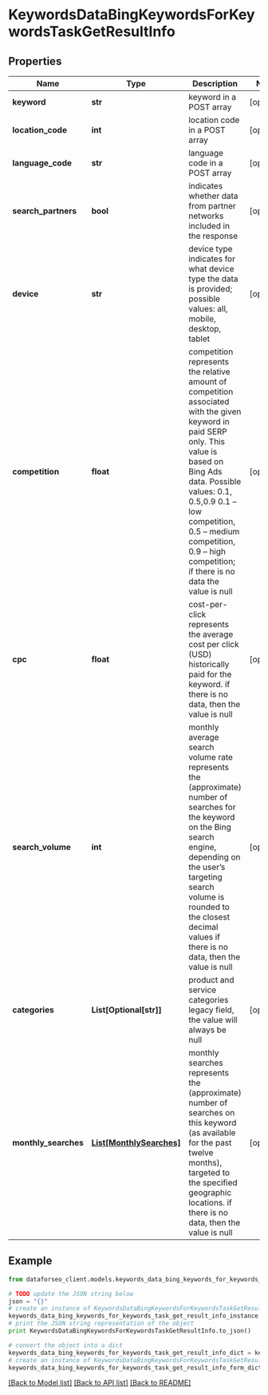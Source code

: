 # KeywordsDataBingKeywordsForKeywordsTaskGetResultInfo


## Properties

Name | Type | Description | Notes
------------ | ------------- | ------------- | -------------
**keyword** | **str** | keyword in a POST array | [optional] 
**location_code** | **int** | location code in a POST array | [optional] 
**language_code** | **str** | language code in a POST array | [optional] 
**search_partners** | **bool** | indicates whether data from partner networks included in the response | [optional] 
**device** | **str** | device type indicates for what device type the data is provided; possible values: all, mobile, desktop, tablet | [optional] 
**competition** | **float** | competition represents the relative amount of competition associated with the given keyword in paid SERP only. This value is based on Bing Ads data. Possible values: 0.1, 0.5,0.9  0.1 – low competition, 0.5 – medium competition, 0.9 – high competition; if there is no data the value is null | [optional] 
**cpc** | **float** | cost-per-click represents the average cost per click (USD) historically paid for the keyword. if there is no data, then the value is null | [optional] 
**search_volume** | **int** | monthly average search volume rate represents the (approximate) number of searches for the keyword on the Bing search engine, depending on the user’s targeting search volume is rounded to the closest decimal values if there is no data, then the value is null | [optional] 
**categories** | **List[Optional[str]]** | product and service categories legacy field, the value will always be null | [optional] 
**monthly_searches** | [**List[MonthlySearches]**](MonthlySearches.md) | monthly searches represents the (approximate) number of searches on this keyword (as available for the past twelve months), targeted to the specified geographic locations. if there is no data, then the value is null | [optional] 

## Example

```python
from dataforseo_client.models.keywords_data_bing_keywords_for_keywords_task_get_result_info import KeywordsDataBingKeywordsForKeywordsTaskGetResultInfo

# TODO update the JSON string below
json = "{}"
# create an instance of KeywordsDataBingKeywordsForKeywordsTaskGetResultInfo from a JSON string
keywords_data_bing_keywords_for_keywords_task_get_result_info_instance = KeywordsDataBingKeywordsForKeywordsTaskGetResultInfo.from_json(json)
# print the JSON string representation of the object
print KeywordsDataBingKeywordsForKeywordsTaskGetResultInfo.to_json()

# convert the object into a dict
keywords_data_bing_keywords_for_keywords_task_get_result_info_dict = keywords_data_bing_keywords_for_keywords_task_get_result_info_instance.to_dict()
# create an instance of KeywordsDataBingKeywordsForKeywordsTaskGetResultInfo from a dict
keywords_data_bing_keywords_for_keywords_task_get_result_info_form_dict = keywords_data_bing_keywords_for_keywords_task_get_result_info.from_dict(keywords_data_bing_keywords_for_keywords_task_get_result_info_dict)
```
[[Back to Model list]](../README.md#documentation-for-models) [[Back to API list]](../README.md#documentation-for-api-endpoints) [[Back to README]](../README.md)


